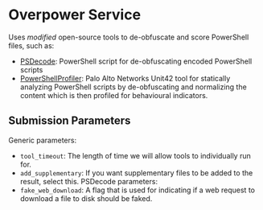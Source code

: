 # Overpower Service
Uses *modified* open-source tools to de-obfuscate and score PowerShell files, such as:
* [PSDecode](https://github.com/R3MRUM/PSDecode): PowerShell script for de-obfuscating encoded PowerShell scripts
* [PowerShellProfiler](https://github.com/pan-unit42/public_tools/tree/master/powershellprofiler): Palo Alto Networks Unit42 tool for statically analyzing PowerShell scripts by de-obfuscating and normalizing the content which is then profiled for behavioural indicators.

## Submission Parameters
Generic parameters:
* `tool_timeout`: The length of time we will allow tools to individually run for.
* `add_supplementary`: If you want supplementary files to be added to the result, select this.
PSDecode parameters:
* `fake_web_download`: A flag that is used for indicating if a web request to download a file to disk should be faked.
